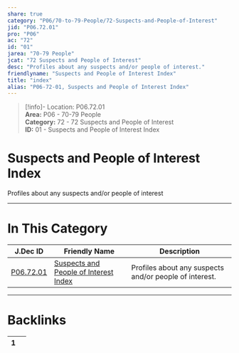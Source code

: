 ```yaml
---  
share: true  
category: "P06/70-to-79-People/72-Suspects-and-People-of-Interest"  
jid: "P06.72.01"  
pro: "P06"  
ac: "72"  
id: "01"  
jarea: "70-79 People"  
jcat: "72 Suspects and People of Interest"  
desc: "Profiles about any suspects and/or people of interest."  
friendlyname: "Suspects and People of Interest Index"  
title: "index"  
alias: "P06-72-01, Suspects and People of Interest Index"  
---  
```

>[!info]- Location: P06.72.01  
>**Area:** P06 - 70-79 People  
>**Category:** 72 - 72 Suspects and People of Interest  
>**ID:** 01 - Suspects and People of Interest Index  
  
# Suspects and People of Interest Index  
  
Profiles about any suspects and/or people of interest  
   
  
  
---  
# In This Category  
  
| J.Dec ID                                                                                                    | Friendly Name                                                                                                                           | Description                                            |  
| ----------------------------------------------------------------------------------------------------------- | --------------------------------------------------------------------------------------------------------------------------------------- | ------------------------------------------------------ |  
| [P06.72.01](index.md) | [Suspects and People of Interest Index](index.md) | Profiles about any suspects and/or people of interest. |  
  
  
---  
# Backlinks  
<div><table class="dataview table-view-table"><thead class="table-view-thead"><tr class="table-view-tr-header"><th class="table-view-th"><span></span><span class="dataview small-text">1</span></th><th class="table-view-th"><span></span></th></tr></thead><tbody class="table-view-tbody"></tbody></table></div>